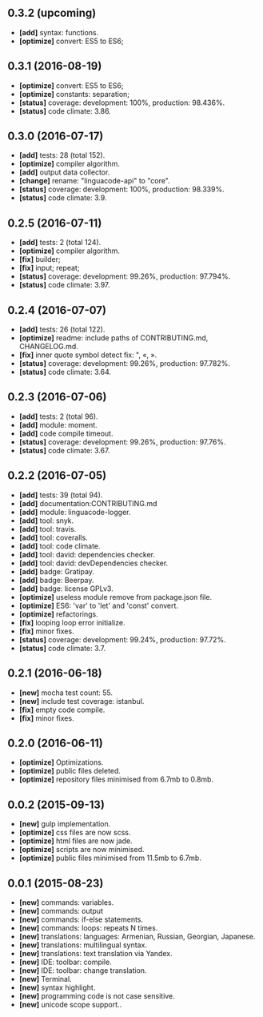 ## 0.3.2 (upcoming)

  - **[add]** syntax: functions.
  - **[optimize]** convert: ES5 to ES6;

## 0.3.1 (2016-08-19)

  - **[optimize]** convert: ES5 to ES6;
  - **[optimize]** constants: separation;
  - **[status]** coverage: development: 100%, production: 98.436%.
  - **[status]** code climate: 3.86.

## 0.3.0 (2016-07-17)

  - **[add]** tests: 28 (total 152).
  - **[optimize]** compiler algorithm.
  - **[add]** output data collector.
  - **[change]** rename: "linguacode-api" to "core".
  - **[status]** coverage: development: 100%, production: 98.339%.
  - **[status]** code climate: 3.9.

## 0.2.5 (2016-07-11)

  - **[add]** tests: 2 (total 124).
  - **[optimize]** compiler algorithm.
  - **[fix]** builder;
  - **[fix]** input; repeat;
  - **[status]** coverage: development: 99.26%, production: 97.794%.
  - **[status]** code climate: 3.97.

## 0.2.4 (2016-07-07)

  - **[add]** tests: 26 (total 122).
  - **[optimize]** readme: include paths of CONTRIBUTING.md, CHANGELOG.md.
  - **[fix]** inner quote symbol detect fix: ", «, ».
  - **[status]** coverage: development: 99.26%, production: 97.782%.
  - **[status]** code climate: 3.64.

## 0.2.3 (2016-07-06)

  - **[add]** tests: 2 (total 96).
  - **[add]** module: moment.
  - **[add]** code compile timeout.
  - **[status]** coverage: development: 99.26%, production: 97.76%.
  - **[status]** code climate: 3.67.

## 0.2.2 (2016-07-05)

  - **[add]** tests: 39 (total 94).
  - **[add]** documentation:CONTRIBUTING.md
  - **[add]** module: linguacode-logger.
  - **[add]** tool: snyk.
  - **[add]** tool: travis.
  - **[add]** tool: coveralls.
  - **[add]** tool: code climate.
  - **[add]** tool: david: dependencies checker.
  - **[add]** tool: david: devDependencies checker.
  - **[add]** badge: Gratipay.
  - **[add]** badge: Beerpay.
  - **[add]** badge: license GPLv3.
  - **[optimize]** useless module remove from package.json file.
  - **[optimize]** ES6: 'var' to 'let' and 'const' convert.
  - **[optimize]** refactorings.
  - **[fix]** looping loop error initialize.
  - **[fix]** minor fixes.
  - **[status]** coverage: development: 99.24%, production: 97.72%.
  - **[status]** code climate: 3.7.

## 0.2.1 (2016-06-18)

  - **[new]** mocha test count: 55.
  - **[new]** include test coverage: istanbul.
  - **[fix]** empty code compile.
  - **[fix]** minor fixes.

## 0.2.0 (2016-06-11)

  - **[optimize]** Optimizations.
  - **[optimize]** public files deleted.
  - **[optimize]** repository files minimised from 6.7mb to 0.8mb.

## 0.0.2 (2015-09-13)

  - **[new]** gulp implementation.
  - **[optimize]** css files are now scss.
  - **[optimize]** html files are now jade.
  - **[optimize]** scripts are now minimised.
  - **[optimize]** public files minimised from 11.5mb to 6.7mb.

## 0.0.1 (2015-08-23)

  - **[new]** commands: variables.
  - **[new]** commands: output
  - **[new]** commands: if-else statements.
  - **[new]** commands: loops: repeats N times.
  - **[new]** translations: languages: Armenian, Russian, Georgian, Japanese.
  - **[new]** translations: multilingual syntax.
  - **[new]** translations: text translation via Yandex.
  - **[new]** IDE: toolbar: compile.
  - **[new]** IDE: toolbar: change translation.
  - **[new]** Terminal.
  - **[new]** syntax highlight.
  - **[new]** programming code is not case sensitive.
  - **[new]** unicode scope support..
